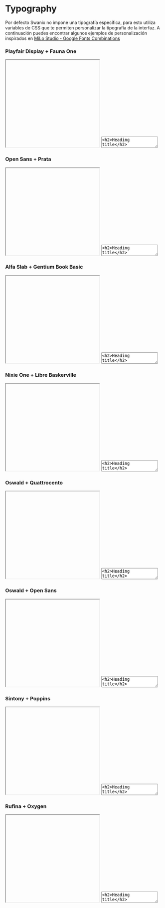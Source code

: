 # Typography


Por defecto Swanix no impone una tipografía específica, para esto utiliza variables de CSS que te permiten personalizar la tipografía de la interfaz. A continuación puedes encontrar algunos ejemplos de personalización inspirados en [MiLo Studio - Google Fonts Combinations](https://www.behance.net/gallery/35768979/Typography-Google-Fonts-Combinations)

### Playfair Display + Fauna One

<iframe class="code-preview" height="280px"></iframe>
<textarea class="code-editor" name="code">
<h2>Heading title</h2>
<p>
Lorem consectetuer adipiscing elit. Nullam dignissim convallis est.
suscipit dui. Nam sit amet sem. Aliquam libero nisi, imperdiet at,
gravida vehicula, nisl. Praesent mattis, massa quis luctus fermentum,
volutpat justo, eu volutpat enim diam eget metus. Maecenas ornare.
tellus eget sapien fringilla nonummy. Massa quis luctus ferm mattis
Mauris a ante. Suspendisse quam sem, consequat at, commodo vitae.
Morbi imperdiet augue quis tellus.
</p>
<style>
/* Playfair Display + Fauna One
---------------------------------------------- */
@import url('https://fonts.googleapis.com/css?family=Playfair+Display');
@import url('https://fonts.googleapis.com/css?family=Fauna+One|Playfair+Display');
:root {
  --text-heading-font: 'Playfair Display', serif;
  --text-body-font: 'Fauna One', serif;
  --text-heading-weight: normal;
  --text-heading-color: var(--brand1);
}
</style>
</textarea>


### Open Sans + Prata

<iframe class="code-preview" height="280px"></iframe>
<textarea class="code-editor" name="code">
<h2>Heading title</h2>
<p>
Lorem consectetuer adipiscing elit. Nullam dignissim convallis est.
suscipit dui. Nam sit amet sem. Aliquam libero nisi, imperdiet at,
gravida vehicula, nisl. Praesent mattis, massa quis luctus fermentum,
volutpat justo, eu volutpat enim diam eget metus. Maecenas ornare.
tellus eget sapien fringilla nonummy. Massa quis luctus ferm mattis
Mauris a ante. Suspendisse quam sem, consequat at, commodo vitae.
Morbi imperdiet augue quis tellus.
</p>
<style>
/* Open Sans + Prata
---------------------------------------------- */
@import url('https://fonts.googleapis.com/css?family=Open+Sans');
@import url('https://fonts.googleapis.com/css?family=Prata');
:root {
  --text-heading-font: 'Open Sans', sans-serif;
  --text-body-font: 'Prata', serif;
  --text-heading-weight: normal;
  --text-heading-color: var(--brand1);
}
</style>
</textarea>


### Alfa Slab + Gentium Book Basic

<iframe class="code-preview" height="280px"></iframe>
<textarea class="code-editor" name="code">
<h2>Heading title</h2>
<p>
Lorem consectetuer adipiscing elit. Nullam dignissim convallis est.
suscipit dui. Nam sit amet sem. Aliquam libero nisi, imperdiet at,
gravida vehicula, nisl. Praesent mattis, massa quis luctus fermentum,
volutpat justo, eu volutpat enim diam eget metus. Maecenas ornare.
tellus eget sapien fringilla nonummy. Massa quis luctus ferm mattis
Mauris a ante. Suspendisse quam sem, consequat at, commodo vitae.
Morbi imperdiet augue quis tellus.
</p>
<style>
/* Alfa Slab + Gentium Book Basic
---------------------------------------------- */
@import url('https://fonts.googleapis.com/css?family=Alfa+Slab+One');
@import url('https://fonts.googleapis.com/css?family=Gentium+Book+Basic');
:root {
  --text-heading-font: 'Alfa Slab One', cursive;
  --text-body-font: 'Gentium Book Basic', serif;
  --text-heading-weight: normal;
  --text-heading-color: var(--brand1);
}
</style>
</textarea>


### Nixie One + Libre Baskerville

<iframe class="code-preview" height="280px"></iframe>
<textarea class="code-editor" name="code">
<h2>Heading title</h2>
<p>
Lorem consectetuer adipiscing elit. Nullam dignissim convallis est.
suscipit dui. Nam sit amet sem. Aliquam libero nisi, imperdiet at,
gravida vehicula, nisl. Praesent mattis, massa quis luctus fermentum,
volutpat justo, eu volutpat enim diam eget metus. Maecenas ornare.
tellus eget sapien fringilla nonummy. Massa quis luctus ferm mattis
Mauris a ante. Suspendisse quam sem, consequat at, commodo vitae.
Morbi imperdiet augue quis tellus.
</p>
<style>
/* Nixie One + Libre Baskerville
---------------------------------------------- */
@import url('https://fonts.googleapis.com/css?family=Nixie+One');
@import url('https://fonts.googleapis.com/css?family=Libre+Baskerville');
:root {
  --text-heading-font: 'Nixie One', cursive;
  --text-body-font: 'Libre Baskerville', serif;
  --text-heading-weight: normal;
  --text-heading-color: var(--brand1);
}
</style>
</textarea>


### Oswald + Quattrocento

<iframe class="code-preview" height="280px"></iframe>
<textarea class="code-editor" name="code">
<h2>Heading title</h2>
<p>
Lorem consectetuer adipiscing elit. Nullam dignissim convallis est.
suscipit dui. Nam sit amet sem. Aliquam libero nisi, imperdiet at,
gravida vehicula, nisl. Praesent mattis, massa quis luctus fermentum,
volutpat justo, eu volutpat enim diam eget metus. Maecenas ornare.
tellus eget sapien fringilla nonummy. Massa quis luctus ferm mattis
Mauris a ante. Suspendisse quam sem, consequat at, commodo vitae.
Morbi imperdiet augue quis tellus.
</p>
<style>
/* Oswald + Quattrocento
---------------------------------------------- */
@import url('https://fonts.googleapis.com/css?family=Oswald');
@import url('https://fonts.googleapis.com/css?family=Quattrocento');
:root {
  --text-heading-font: 'Oswald', sans-serif;
  --text-body-font: 'Quattrocento', serif;
  --text-heading-weight: normal;
  --text-heading-color: var(--brand1);
}
</style>
</textarea>


### Oswald + Open Sans

<iframe class="code-preview" height="280px"></iframe>
<textarea class="code-editor" name="code">
<h2>Heading title</h2>
<p>
Lorem consectetuer adipiscing elit. Nullam dignissim convallis est.
suscipit dui. Nam sit amet sem. Aliquam libero nisi, imperdiet at,
gravida vehicula, nisl. Praesent mattis, massa quis luctus fermentum,
volutpat justo, eu volutpat enim diam eget metus. Maecenas ornare.
tellus eget sapien fringilla nonummy. Massa quis luctus ferm mattis
Mauris a ante. Suspendisse quam sem, consequat at, commodo vitae.
Morbi imperdiet augue quis tellus.
</p>
<style>
/* Oswald + Open Sans
---------------------------------------------- */
@import url('https://fonts.googleapis.com/css?family=Oswald');
@import url('https://fonts.googleapis.com/css?family=Open+Sans');
:root {
  --text-heading-font: 'Oswald', sans-serif;
  --text-body-font: 'Open Sans', sans-serif;
  --text-heading-weight: normal;
  --text-heading-color: var(--brand1);
}
</style>
</textarea>


### Sintony + Poppins

<iframe class="code-preview" height="280px"></iframe>
<textarea class="code-editor" name="code">
<h2>Heading title</h2>
<p>
Lorem consectetuer adipiscing elit. Nullam dignissim convallis est.
suscipit dui. Nam sit amet sem. Aliquam libero nisi, imperdiet at,
gravida vehicula, nisl. Praesent mattis, massa quis luctus fermentum,
volutpat justo, eu volutpat enim diam eget metus. Maecenas ornare.
tellus eget sapien fringilla nonummy. Massa quis luctus ferm mattis
Mauris a ante. Suspendisse quam sem, consequat at, commodo vitae.
Morbi imperdiet augue quis tellus.
</p>
<style>
/* Sintony + Poppins
---------------------------------------------- */
@import url('https://fonts.googleapis.com/css?family=Sintony');
@import url('https://fonts.googleapis.com/css?family=Poppins');
:root {
  --text-heading-font: 'Sintony', sans-serif;
  --text-body-font: 'Poppins', sans-serif;
  --text-heading-weight: normal;
  --text-heading-color: var(--brand1);
}
</style>
</textarea>

### Rufina + Oxygen

<iframe class="code-preview" height="280px"></iframe>
<textarea class="code-editor" name="code">
<h2>Heading title</h2>
<p>
Lorem consectetuer adipiscing elit. Nullam dignissim convallis est.
suscipit dui. Nam sit amet sem. Aliquam libero nisi, imperdiet at,
gravida vehicula, nisl. Praesent mattis, massa quis luctus fermentum,
volutpat justo, eu volutpat enim diam eget metus. Maecenas ornare.
tellus eget sapien fringilla nonummy. Massa quis luctus ferm mattis
Mauris a ante. Suspendisse quam sem, consequat at, commodo vitae.
Morbi imperdiet augue quis tellus.
</p>
<style>
/* Rufina + Oxygen
---------------------------------------------- */
@import url('https://fonts.googleapis.com/css?family=Rufina');
@import url('https://fonts.googleapis.com/css?family=Oxygen');
:root {
  --text-heading-font: 'Rufina', serif;
  --text-body-font: 'Oxygen', sans-serif;
  --text-heading-weight: normal;
  --text-heading-color: var(--brand1);
}
</style>
</textarea>
